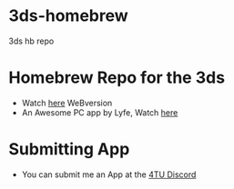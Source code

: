 # 3ds-homebrew
3ds hb repo

# Homebrew Repo for the 3ds
- Watch [here](http://apps.fortheusers.org/3ds) WeBversion
- An Awesome PC app by Lyfe, Watch [here](https://github.com/LyfeOnEdge/3DStore)

# Submitting App
- You can submit me an App at the [4TU Discord](https://discordapp.com/invite/F2PKpEj)

